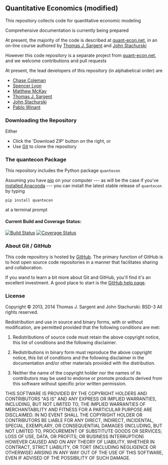 
## Quantitative Economics (modified)

This repository collects code for quantitative economic modeling

Comprehensive documentation is currently being prepared

At present, the majority of the code is described at [quant-econ.net](http://quant-econ.net), in an on-line course authored by [Thomas J. Sargent](https://files.nyu.edu/ts43/public/) and [John Stachurski](http://johnstachurski.net)

However this code repository is a separate project from [quant-econ.net](http://quant-econ.net), and we welcome contributions and pull requests

At present, the lead developers of this repository (in alphabetical order) are

* [Chase Coleman](https://github.com/cc7768)
* [Spencer Lyon](https://github.com/spencerlyon2)
* [Matthew McKay](https://github.com/sanguineturtle)
* [Thomas J. Sargent](https://files.nyu.edu/ts43/public/)
* [John Stachurski](http://johnstachurski.net)
* [Pablo Winant](http://www.mosphere.fr/)


### Downloading the Repository

Either

* Click the 'Download ZIP' button on the right, or
* Use [Git](https://help.github.com) to clone the repository

### The quantecon Package

This repository includes the Python package `quantecon`

Assuming you have [pip](https://pypi.python.org/pypi/pip) on your computer --- as will be the case if you've [installed Anaconda](http://quant-econ.net/getting_started.html#installing-anaconda) --- you can install the latest stable release of `quantecon` by typing

    pip install quantecon

at a terminal prompt

#### Current Build and Coverage Status:
[![Build Status](https://travis-ci.org/jstac/quant-econ.svg?branch=master)](https://travis-ci.org/jstac/quant-econ)
[![Coverage Status](https://coveralls.io/repos/jstac/quant-econ/badge.png)](https://coveralls.io/r/jstac/quant-econ)


### About Git / GitHub

This code repository is hosted by [GitHub](http://github.com).  The primary function of GitHub is to host open source code repositories in a manner that facilitates sharing and collaboration.

If you wand to learn a bit more about Git and GitHub, you'll find it's an excellent investment. A good place to start is the [GitHub help page](https://help.github.com/).

### License

Copyright © 2013, 2014 Thomas J. Sargent and John Stachurski: BSD-3
All rights reserved.

Redistribution and use in source and binary forms, with or without
modification, are permitted provided that the following conditions are met:

1. Redistributions of source code must retain the above copyright notice, this
   list of conditions and the following disclaimer.

2. Redistributions in binary form must reproduce the above copyright
  notice, this list of conditions and the following disclaimer in the
  documentation and/or other materials provided with the distribution.

3. Neither the name of the copyright holder nor the names of its
 contributors may be used to endorse or promote products derived from
 this software without specific prior written permission.

 THIS SOFTWARE IS PROVIDED BY THE COPYRIGHT HOLDERS AND CONTRIBUTORS
 "AS IS" AND ANY EXPRESS OR IMPLIED WARRANTIES, INCLUDING, BUT NOT
 LIMITED TO, THE IMPLIED WARRANTIES OF MERCHANTABILITY AND FITNESS FOR
 A PARTICULAR PURPOSE ARE DISCLAIMED. IN NO EVENT SHALL THE COPYRIGHT
 HOLDER OR CONTRIBUTORS BE LIABLE FOR ANY DIRECT, INDIRECT,
 INCIDENTAL, SPECIAL, EXEMPLARY, OR CONSEQUENTIAL DAMAGES (INCLUDING,
 BUT NOT LIMITED TO, PROCUREMENT OF SUBSTITUTE GOODS OR SERVICES; LOSS
 OF USE, DATA, OR PROFITS; OR BUSINESS INTERRUPTION) HOWEVER CAUSED
 AND ON ANY THEORY OF LIABILITY, WHETHER IN CONTRACT, STRICT
 LIABILITY, OR TORT (INCLUDING NEGLIGENCE OR OTHERWISE) ARISING IN ANY
 WAY OUT OF THE USE OF THIS SOFTWARE, EVEN IF ADVISED OF THE
 POSSIBILITY OF SUCH DAMAGE.
